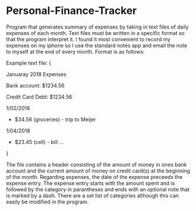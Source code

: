 # Personal-Finance-Tracker
Program that generates summary of expenses by taking in text files of daily expenses of each month. 
Text files must be written in a specific format so that the program interpret it. I found it most convenient to record my expenses on my iphone so I use the standard notes app and email the note to myself at the end of every month. Format is as follows:

Example text file:
{

Januaray 2018 Expenses

Bank account: $1234.56

Credit Card Debt: $1234.56

1/02/2018
  - $34.56 (groceries) - trip to Meijer
  
1/04/2018
  - $23.45 (cell) - bill
...

}

The file contains a header consisting of the amount of money in ones bank account and the current amount of money on credit card(s) at the beginning of the month. Regarding expenses, the date of the expense preceeds the expense entry. The expense entry starts with the amount spent and is followed by the category in parantheses and ends with an optional note that is marked by a dash. There are a set list of categories although this can easily be modified in the program.
